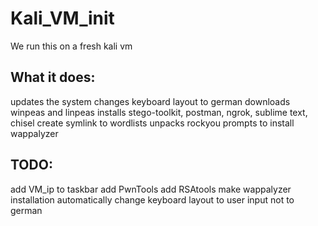 # Kali_VM_init
We run this on a fresh kali vm

## What it does:

updates the system
changes keyboard layout to german
downloads winpeas and linpeas
installs stego-toolkit, postman, ngrok, sublime text, chisel
create symlink to wordlists
unpacks rockyou
prompts to install wappalyzer


## TODO:

add VM_ip  to taskbar
add PwnTools
add RSAtools
make wappalyzer installation automatically
change keyboard layout to user input not to german
